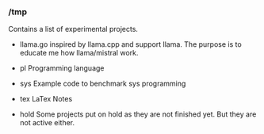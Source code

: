 ### /tmp

Contains a list of experimental projects.

- llama.go inspired by llama.cpp and support llama. The purpose is to educate me
  how llama/mistral work.

- pl   Programming language
- sys  Example code to benchmark sys programming
- tex  LaTex Notes

- hold Some projects put on hold as they are not finished yet. But they are not
  active either.
